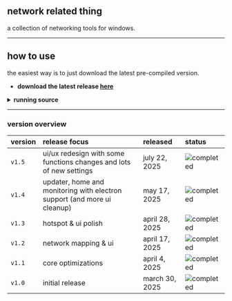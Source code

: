 ## network related thing

a collection of networking tools for windows.

---

## how to use

the easiest way is to just download the latest pre-compiled version.

-   **download the latest release [here](https://github.com/countervolts/network-related-thing/releases)**

<details>
<summary><b>running source</b></summary>

### requirements

-   python 3.8 or higher
-   windows 10/11

### running source

```sh
python -m pip install -r requirements.txt

python server.py
```

### building source

1.  download the source code [here](https://github.com/countervolts/network-related-thing/archive/refs/heads/main.zip).
2.  extract the folder somewhere.
3.  open `builders` folder and run the build script you want:
    -   `build.cmd` - compiles the python server into a single `.exe`.
    -   `electron-build.cmd` - compiles the project into a standalone desktop application using electron.
4.  wait for it to finish. the final app will be in the `release` folder.

</details>

---

### version overview

| version | release focus                                                       | released      | status                                                                          |
| :------ | :-------------------------------------------------------------------- | :------------ | :------------------------------------------------------------------------------ |
| `v1.5`  | ui/ux redesign with some functions changes and lots of new settings                          | july 22, 2025 | ![completed](https://img.shields.io/badge/status-completed-brightgreen)         |
| `v1.4`  | updater, home and monitoring with electron support (and more ui cleanup) | may 17, 2025  | ![completed](https://img.shields.io/badge/status-completed-brightgreen)         |
| `v1.3`  | hotspot & ui polish                                                   | april 28, 2025 | ![completed](https://img.shields.io/badge/status-completed-brightgreen)         |
| `v1.2`  | network mapping & ui                                                  | april 17, 2025 | ![completed](https://img.shields.io/badge/status-completed-brightgreen)         |
| `v1.1`  | core optimizations                                                    | april 4, 2025  | ![completed](https://img.shields.io/badge/status-completed-brightgreen)         |
| `v1.0`  | initial release                                                       | march 30, 2025 | ![completed](https://img.shields.io/badge/status-completed-brightgreen)         |